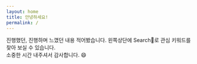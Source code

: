 ```yaml
---
layout: home
title: 안녕하세요!
permalink: /
---
```


진행했던, 진행하며 느꼈던 내용 적어봤습니다. 
왼쪽상단에 Search:mag_right:로 관심 키워드를 찾아 보실 수 있습니다.  
소중한 시간 내주셔서 감사합니다. :smile:  
